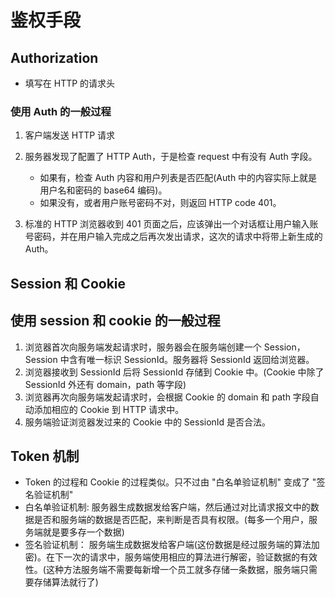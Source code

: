 <!--
 * @Author: x09898 coder_xujie@163.com
 * @Date: 2022-07-25 09:23:05
 * @LastEditors: x09898 coder_xujie@163.com
 * @FilePath: \HTML-CSS-Javascript-\计算机网络\计算机网络\鉴权手段.md
 * @Description: 
-->
# 鉴权手段

## Authorization

* 填写在 HTTP 的请求头

### 使用 Auth 的一般过程

1. 客户端发送 HTTP 请求
2. 服务器发现了配置了 HTTP Auth，于是检查 request 中有没有 Auth 字段。

   * 如果有，检查 Auth 内容和用户列表是否匹配(Auth 中的内容实际上就是用户名和密码的 base64 编码)。
   * 如果没有，或者用户账号密码不对，则返回 HTTP code 401。
  
3. 标准的 HTTP 浏览器收到 401 页面之后，应该弹出一个对话框让用户输入账号密码，并在用户输入完成之后再次发出请求，这次的请求中将带上新生成的 Auth。

## Session 和 Cookie

## 使用 session 和 cookie 的一般过程

1. 浏览器首次向服务端发起请求时，服务器会在服务端创建一个 Session，Session 中含有唯一标识 SessionId。服务器将 SessionId 返回给浏览器。
2. 浏览器接收到 SessionId 后将 SessionId 存储到 Cookie 中。(Cookie 中除了 SessionId 外还有 domain，path 等字段)
3. 浏览器再次向服务端发起请求时，会根据 Cookie 的 domain 和 path 字段自动添加相应的 Cookie 到 HTTP 请求中。
4. 服务端验证浏览器发过来的 Cookie 中的 SessionId 是否合法。

## Token 机制

* Token 的过程和 Cookie 的过程类似。只不过由 "白名单验证机制" 变成了 "签名验证机制"
* 白名单验证机制: 服务器生成数据发给客户端，然后通过对比请求报文中的数据是否和服务端的数据是否匹配，来判断是否具有权限。(每多一个用户，服务端就是要多存一个数据)
* 签名验证机制： 服务端生成数据发给客户端(这份数据是经过服务端的算法加密)。在下一次的请求中，服务端使用相应的算法进行解密，验证数据的有效性。(这种方法服务端不需要每新增一个员工就多存储一条数据，服务端只需要存储算法就行了)
